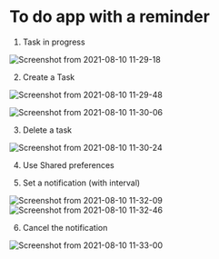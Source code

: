 # To do app with a reminder

1. Task in progress

![Screenshot from 2021-08-10 11-29-18](https://user-images.githubusercontent.com/39271244/128814513-9afb6dd1-ef7c-48b5-9593-b12e33d43cbb.png)


2. Create a Task

![Screenshot from 2021-08-10 11-29-48](https://user-images.githubusercontent.com/39271244/128814564-069d7b75-eae9-49c2-b769-5e2036a400d5.png)

![Screenshot from 2021-08-10 11-30-06](https://user-images.githubusercontent.com/39271244/128814575-ea8c8d5b-bb2c-4cde-adc3-46858b311242.png)


3. Delete a task

![Screenshot from 2021-08-10 11-30-24](https://user-images.githubusercontent.com/39271244/128814635-a1e7c6ca-15f4-414b-ade3-08b55cbf608b.png)


4. Use Shared preferences



5. Set a notification (with interval)

![Screenshot from 2021-08-10 11-32-09](https://user-images.githubusercontent.com/39271244/128814750-71c87c84-1ca9-4b27-8212-79adc2f23dfc.png)
![Screenshot from 2021-08-10 11-32-46](https://user-images.githubusercontent.com/39271244/128814757-f83f9e5a-6a4b-4a3d-842b-d3e8c760f2fe.png)



6. Cancel the notification

![Screenshot from 2021-08-10 11-33-00](https://user-images.githubusercontent.com/39271244/128814777-0951f685-0182-4ce4-98f3-eb6e31a12bfd.png)
